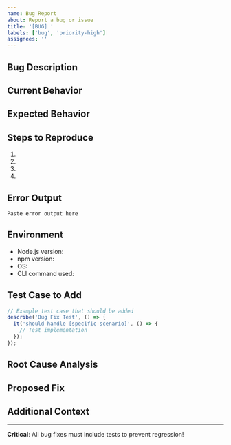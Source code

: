```yaml
---
name: Bug Report
about: Report a bug or issue
title: '[BUG] '
labels: ['bug', 'priority-high']
assignees: ''
---
```


## Bug Description
<!-- Clear, concise description of the bug -->

## Current Behavior
<!-- What actually happens -->

## Expected Behavior
<!-- What should happen -->

## Steps to Reproduce
1.
2.
3.
4.

## Error Output
<!-- Include full error messages, stack traces, logs -->

```
Paste error output here
```

## Environment
- Node.js version:
- npm version:
- OS:
- CLI command used:

## Test Case to Add
<!-- Describe test case that should prevent this bug in the future -->

```typescript
// Example test case that should be added
describe('Bug Fix Test', () => {
  it('should handle [specific scenario]', () => {
    // Test implementation
  });
});
```

## Root Cause Analysis
<!-- If known, describe what caused the bug -->

## Proposed Fix
<!-- If you have ideas for the fix -->

## Additional Context
<!-- Screenshots, logs, related issues, etc. -->

---
**Critical**: All bug fixes must include tests to prevent regression!